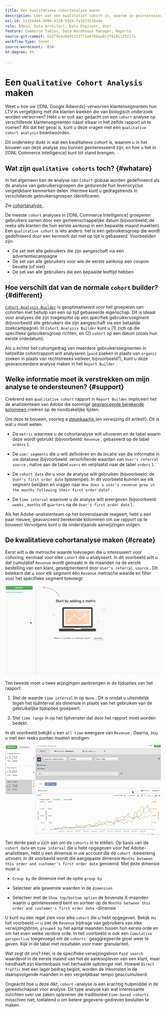 ```yaml
---
title: Een kwalitatieve cohortanalyse maken
description: Leer wat een kwalitatief cohort is, waarom je geïnteresseerd bent in het maken van deze analyse, en hoe je het kunt maken in Commerce Intelligence.
exl-id: 113244e4-409b-4129-b3d4-7a3433539ade
role: Admin, Data Architect, Data Engineer, User
feature: Commerce Tables, Data Warehouse Manager, Reports
source-git-commit: 6e2f9e4a9e91212771e6f6baa8c2f8101125217a
workflow-type: tm+mt
source-wordcount: '834'
ht-degree: 0%

---
```


# Een `Qualitative Cohort Analysis` maken

Weet u hoe uw [!DNL Google Adwords]-verworven klantensegmenten hun LTV in vergelijking met die klanten kweken die van biologisch onderzoek worden verworven? Hebt u er ooit aan gedacht om een `cohort` analyse op verschillende klantensegmenten naast elkaar in het zelfde rapport uit te voeren? Als dat het geval is, kunt u deze vragen met een `qualitative cohort analysis` beantwoorden.

Dit onderwerp duikt in wat een kwalitatieve cohort is, waarom u in het bouwen van deze analyse zou kunnen geinteresseerd zijn, en hoe u het in [!DNL Commerce Intelligence] kunt tot stand brengen.

## Wat zijn `qualitative cohorts` toch? {#whatare}

In het algemeen kan de analyse van `Cohort` globaal worden gedefinieerd als de analyse van gebruikersgroepen die gedurende hun levenscyclus vergelijkbare kenmerken delen. Hiermee kunt u gedragstrends in verschillende gebruikersgroepen identificeren.

Zie [ cohortanalyse ](https://www.cohortanalysis.com/).

De meeste `cohort` analyses in [!DNL Commerce Intelligence] groeperen gebruikers samen door een gemeenschappelijke datum (bijvoorbeeld, de reeks alle klanten die hun eerste aankoop in een bepaalde maand maakten). Een `qualitative cohort` is iets anders: het is een gebruikersgroep die wordt gedefinieerd door een kenmerk dat niet op tijd is gebaseerd. Voorbeelden zijn:

* De set met alle gebruikers die zijn aangeschaft via een advertentiecampagne
* De set van alle gebruikers voor wie de eerste aankoop een coupon bevatte (of niet)
* De set van alle gebruikers die een bepaalde leeftijd hebben

## Hoe verschilt dat van de normale `cohort` builder? {#different}

[`Cohort Analysis Builder`](../dev-reports/cohort-rpt-bldr.md) is geoptimaliseerd voor het groeperen van cohorten met behulp van een op tijd gebaseerde eigenschap. Dit is ideaal voor analyses die zijn toegespitst op een specifiek gebruikerssegment (bijvoorbeeld alle gebruikers die zijn aangeschaft via een betaalde zoekcampagne). In `Cohort Analysis Builder` kunt u (1) zich op die specifieke gebruikersgroep richten, en (2) `cohort` op een datum (zoals hun eerste ordedatum).

Als u echter het cohortgedrag van meerdere gebruikerssegmenten in hetzelfde cohortrapport wilt analyseren (`paid` zoeken in plaats van `organic` zoeken in plaats van rechtstreeks verkeer, bijvoorbeeld?), kunt u deze geavanceerdere analyse maken in het `Report Builder` .

## Welke informatie moet ik verstrekken om mijn analyse te ondersteunen? {#support}

Creërend een `qualitative cohort` rapport in `Report Builder` impliceert het de analistenteam van Adobe die sommige [ geavanceerde berekende kolommen ](../data-warehouse-mgr/creating-calculated-columns.md) creëren op de noodzakelijke lijsten.

Om deze te bouwen, voorleg a [ steunkaartje ](https://experienceleague.adobe.com/docs/commerce-knowledge-base/kb/troubleshooting/miscellaneous/mbi-service-policies.html?lang=nl-NL) (en verwijzing dit artikel!). Dit is wat u moet weten:

* De `metric` waarmee u de cohortanalyse wilt uitvoeren en de tabel waarin deze wordt gebruikt (bijvoorbeeld: `Revenue` , gebaseerd op de tabel `orders` ).

* De `user segments` die u wilt definiëren en de locatie van die informatie in uw database (bijvoorbeeld: verschillende waarden van `User's referral source` , native aan de tabel `users` en verplaatst naar de tabel `orders` ).

* De `cohort date` die u voor de analyse wilt gebruiken (bijvoorbeeld: de `User's first order date` tijdstempel). In dit voorbeeld kunnen we elk segment bekijken en vragen naar `How does a user's revenue grow in the months following their first order date?` .

* De `time interval` waarover u de analyse wilt weergeven (bijvoorbeeld: `weeks` , `months` of `quarters` na de `User's first order date` ).

Als het Adobe-analistenteam op het bovenstaande reageert, hebt u een paar nieuwe, geavanceerd berekende kolommen om uw rapport op te bouwen! Vervolgens kunt u de onderstaande aanwijzingen volgen.

## De kwalitatieve cohortanalyse maken {#create}

Eerst wilt u de metrische waarde toevoegen die u interesseert voor cohoring, eenmaal voor elke `cohort` die u analyseert. In dit voorbeeld wilt u dat cumulatief `Revenue` wordt gemaakt in de maanden na de eerste bestelling van een klant, gesegmenteerd door `User's referral source` . Dit betekent dat u voor elk segment één `Revenue` metrische waarde en filter voor het specifieke segment toevoegt:

![](../../assets/qualcohort1.gif)

Ten tweede moet u twee wijzigingen aanbrengen in de tijdopties van het rapport:

1. Stel de waarde `time interval` in op `None` . Dit is omdat u uiteindelijk tegen het tijdinterval als dimensie in plaats van het gebruiken van de gebruikelijke tijdopties groepeert.

1. Stel `time range` in op het tijdvenster dat door het rapport moet worden bedekt.

In dit voorbeeld bekijkt u een `all time` weergave van `Revenue` . Daarna, zou u met een reeks punten moeten eindigen:

![](../../assets/qualcohort2.gif)

Ten derde past u zich aan om de `cohorts` in te stellen. Op basis van de `cohort date` en `time interval` die u hebt opgegeven voor het Adobe-analistteam, hebt u een dimensie in uw account die de `cohort` -bewerking uitvoert. In dit voorbeeld wordt die aangepaste dimensie `Months between this order and customer's first order date` genoemd. Met deze dimensie moet u:

* `Group by` de dimensie met de optie `group by`

* Selecteer alle gewenste waarden in de `dimension`

* Selecteer met de `Show top/bottom option` de bovenste X-maanden waarin u geïnteresseerd bent en sorteer op de `Months between this order and customer's first order date` -dimensie

U kunt nu één regel zien voor elke `cohort` die u hebt opgegeven. Bekijk nu het voorbeeld — u ziet de `Revenue` bijdrage van gebruikers van elke verwijzingsbron, `grouped by` het aantal maanden tussen hun eerste orde en om het even welke verdere orde. In het voorbeeld is ook een `Cumulative perspective` toegevoegd om de `cohorts'` geaggregeerde groei weer te geven. Kijk in de tabel met resultaten voor meer granulariteit.

Wat zegt dit ons? Hier, is de specifieke verwijzingsbron `Paid search` waardevol in de eerste maand van het de aankoopleven van een klant, maar handhaaft zijn klantenbasis met herhaalde opbrengst niet. Hoewel `Direct Traffic` met een lager bedrag begint, worden de inkomsten in de daaropvolgende maanden in een vergelijkbaar tempo geaccumuleerd.

Ongeacht hoe u deze dikt, `cohort` -analyse is een krachtig hulpmiddel in de gereedschapset voor analyse. Dit type analyse kan wat interessante inzichten over uw zaken opleveren die traditioneel `time-based cohorts` misschien niet, toelatend u om betere gegevens-gedreven besluiten te maken.
